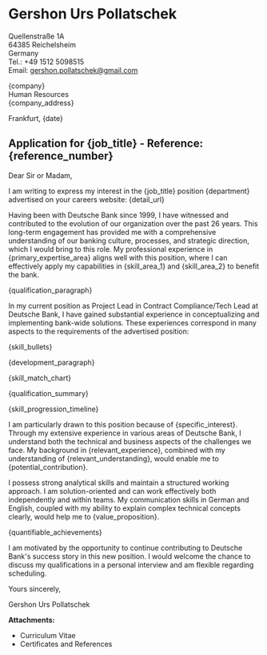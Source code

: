 # Gershon Urs Pollatschek
Quellenstraße 1A  
64385 Reichelsheim  
Germany  
Tel.: +49 1512 5098515  
Email: gershon.pollatschek@gmail.com

{company}  
Human Resources  
{company_address}  

Frankfurt, {date}

## Application for {job_title} - Reference: {reference_number}

Dear Sir or Madam,

I am writing to express my interest in the {job_title} position {department} advertised on your careers website: {detail_url}

Having been with Deutsche Bank since 1999, I have witnessed and contributed to the evolution of our organization over the past 26 years. This long-term engagement has provided me with a comprehensive understanding of our banking culture, processes, and strategic direction, which I would bring to this role. My professional experience in {primary_expertise_area} aligns well with this position, where I can effectively apply my capabilities in {skill_area_1} and {skill_area_2} to benefit the bank.

{qualification_paragraph}

In my current position as Project Lead in Contract Compliance/Tech Lead at Deutsche Bank, I have gained substantial experience in conceptualizing and implementing bank-wide solutions. These experiences correspond in many aspects to the requirements of the advertised position:

{skill_bullets}

{development_paragraph}

{skill_match_chart}

{qualification_summary}

{skill_progression_timeline}

I am particularly drawn to this position because of {specific_interest}. Through my extensive experience in various areas of Deutsche Bank, I understand both the technical and business aspects of the challenges we face. My background in {relevant_experience}, combined with my understanding of {relevant_understanding}, would enable me to {potential_contribution}.

I possess strong analytical skills and maintain a structured working approach. I am solution-oriented and can work effectively both independently and within teams. My communication skills in German and English, coupled with my ability to explain complex technical concepts clearly, would help me to {value_proposition}.

{quantifiable_achievements}

I am motivated by the opportunity to continue contributing to Deutsche Bank's success story in this new position. I would welcome the chance to discuss my qualifications in a personal interview and am flexible regarding scheduling.

Yours sincerely,

Gershon Urs Pollatschek

**Attachments:**
- Curriculum Vitae
- Certificates and References